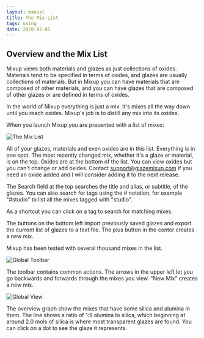 ```yaml
---
layout: manual
title: The Mix List
tags: using
date: 2020-02-05
---
```

## Overview and the Mix List

Mixup views both materials and glazes as just collections of oxides. 
Materials tend to be specified in terms of oxides, 
and glazes are usually collections of materials. 
But in Mixup you can have materials that are composed of other materials, 
and you can have glazes that are composed of other glazes 
or are defined in terms of oxides. 

In the world of Mixup everything is just a mix. 
It's mixes all the way down until you reach oxides.
Mixup's job is to distill any mix into its oxides.

When you launch Mixup you are presented with a list of mixes:

![The Mix List](/images/MixList.png)

All of your glazes, materials and even oxides are in this list. 
Everything is in one spot.
The most recently changed mix, whether it's a glaze or material, is on the top.
Oxides are at the bottom of the list. You can view oxides but you can't change 
or add oxides. Contact support@glazemixup.com if you need an oxide added and I
will consider adding it to the next release.

The Search field at the top searches the title and alias, or subtitle, of the glazes.
You can also search for tags using the # notation, for example "#studio" to list all the 
mixes tagged with "studio".

As a shortcut you can click on a tag to search for matching mixes.

The buttons on the bottom left import previously saved glazes and export 
the current list of glazes to a text file. The plus button in the center creates 
a new mix.

Mixup has been tested with several thousand mixes in the list.

![Global Toolbar](/images/GlobalToolbar.png)

The toolbar contains common actions. 
The arrows in the upper left let you go backwards and forwards through
the mixes you view. "New Mix" creates a new mix. 

![Global View](/images/Global.png)

The overview graph show the mixes that have some silica and alumina in them. 
The line shows a ratio of 1:9 alumina to silica, 
which beginning at around 2.0 mols of silica is where most transparent glazes are found.
You can click on a dot to see the glaze it represents.

